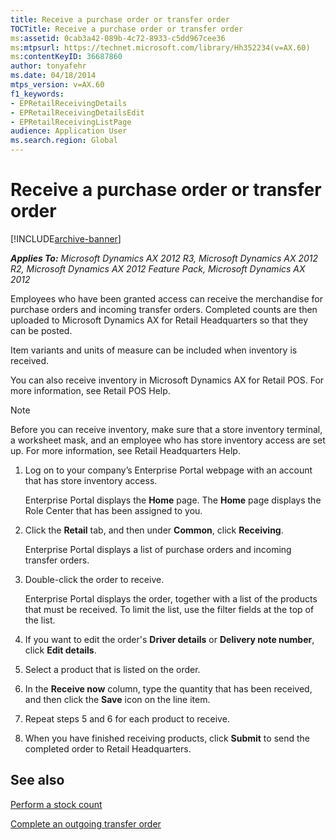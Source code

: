 ```yaml
---
title: Receive a purchase order or transfer order
TOCTitle: Receive a purchase order or transfer order
ms:assetid: 0cab3a42-089b-4c72-8933-c5dd967cee36
ms:mtpsurl: https://technet.microsoft.com/library/Hh352234(v=AX.60)
ms:contentKeyID: 36687860
author: tonyafehr
ms.date: 04/18/2014
mtps_version: v=AX.60
f1_keywords:
- EPRetailReceivingDetails
- EPRetailReceivingDetailsEdit
- EPRetailReceivingListPage
audience: Application User
ms.search.region: Global
---
```


# Receive a purchase order or transfer order 


[!INCLUDE[archive-banner](includes/archive-banner.md)]


_**Applies To:** Microsoft Dynamics AX 2012 R3, Microsoft Dynamics AX 2012 R2, Microsoft Dynamics AX 2012 Feature Pack, Microsoft Dynamics AX 2012_

Employees who have been granted access can receive the merchandise for purchase orders and incoming transfer orders. Completed counts are then uploaded to Microsoft Dynamics AX for Retail Headquarters so that they can be posted.

Item variants and units of measure can be included when inventory is received.

You can also receive inventory in Microsoft Dynamics AX for Retail POS. For more information, see Retail POS Help.


> [!NOTE]
> <P>Before you can receive inventory, make sure that a store inventory terminal, a worksheet mask, and an employee who has store inventory access are set up. For more information, see Retail Headquarters Help.</P>



1.  Log on to your company’s Enterprise Portal webpage with an account that has store inventory access.
    
    Enterprise Portal displays the **Home** page. The **Home** page displays the Role Center that has been assigned to you.

2.  Click the **Retail** tab, and then under **Common**, click **Receiving**.
    
    Enterprise Portal displays a list of purchase orders and incoming transfer orders.

3.  Double-click the order to receive.
    
    Enterprise Portal displays the order, together with a list of the products that must be received. To limit the list, use the filter fields at the top of the list.

4.  If you want to edit the order's **Driver details** or **Delivery note number**, click **Edit details**.

5.  Select a product that is listed on the order.

6.  In the **Receive now** column, type the quantity that has been received, and then click the **Save** icon on the line item.

7.  Repeat steps 5 and 6 for each product to receive.

8.  When you have finished receiving products, click **Submit** to send the completed order to Retail Headquarters.

## See also

[Perform a stock count](perform-a-stock-count.md)

[Complete an outgoing transfer order](complete-an-outgoing-transfer-order.md)

  


